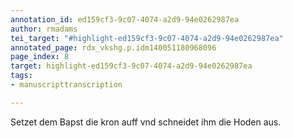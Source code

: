 ```yaml
---
annotation_id: ed159cf3-9c07-4074-a2d9-94e0262987ea
author: rmadams
tei_target: "#highlight-ed159cf3-9c07-4074-a2d9-94e0262987ea"
annotated_page: rdx_vkshg.p.idm140051180968096
page_index: 8
target: highlight-ed159cf3-9c07-4074-a2d9-94e0262987ea
tags:
- manuscripttranscription

---
```

Setzet dem Bapst die kron auff vnd schneidet ihm die Hoden aus.
